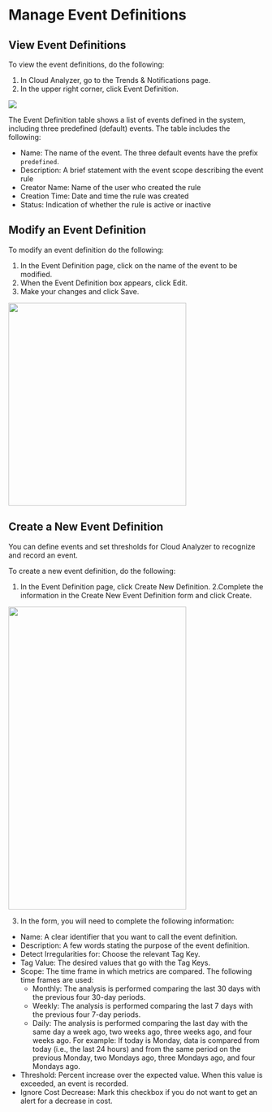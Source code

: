 # Manage Event Definitions

## View Event Definitions

To view the event definitions, do the following:

1. In Cloud Analyzer, go to the Trends & Notifications page.
2. In the upper right corner, click Event Definition.

<img src="/cloud-analyzer/_media/tutorials-event-def-01.png" />

The Event Definition table shows a list of events defined in the system, including three predefined (default) events. The table includes the following:

- Name: The name of the event. The three default events have the prefix `predefined`.
- Description: A brief statement with the event scope describing the event rule
- Creator Name: Name of the user who created the rule
- Creation Time: Date and time the rule was created
- Status: Indication of whether the rule is active or inactive

## Modify an Event Definition

To modify an event definition do the following:

1. In the Event Definition page, click on the name of the event to be modified.
2. When the Event Definition box appears, click Edit.
3. Make your changes and click Save.

<img src="/cloud-analyzer/_media/tutorials-event-def-02.png" width="350" height="399" />

## Create a New Event Definition

You can define events and set thresholds for Cloud Analyzer to recognize and record an event.

To create a new event definition, do the following:

1. In the Event Definition page, click Create New Definition.
   2.Complete the information in the Create New Event Definition form and click Create.

<img src="/cloud-analyzer/_media/tutorials-event-def-03.png" width="350" height="596" />

3. In the form, you will need to complete the following information:

- Name: A clear identifier that you want to call the event definition.
- Description: A few words stating the purpose of the event definition.
- Detect Irregularities for: Choose the relevant Tag Key.
- Tag Value: The desired values that go with the Tag Keys.
- Scope: The time frame in which metrics are compared. The following time frames are used:
  - Monthly: The analysis is performed comparing the last 30 days with the previous four 30-day periods.
  - Weekly: The analysis is performed comparing the last 7 days with the previous four 7-day periods.
  - Daily: The analysis is performed comparing the last day with the same day a week ago, two weeks ago, three weeks ago, and four weeks ago.
    For example: If today is Monday, data is compared from today (i.e., the last 24 hours) and from the same period on the previous Monday, two Mondays ago, three Mondays ago, and four Mondays ago.
- Threshold: Percent increase over the expected value. When this value is exceeded, an event is recorded.
- Ignore Cost Decrease: Mark this checkbox if you do not want to get an alert for a decrease in cost.
